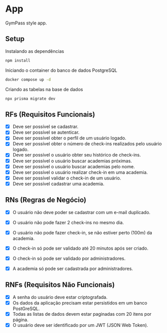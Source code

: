 # App

GymPass style app.

## Setup 

Instalando as dependências
```sh
npm install
```

Iniciando o container do banco de dados PostgreSQL
```sh
docker compose up -d
```

Criando as tabelas na base de dados
```sh
npx prisma migrate dev
```

## RFs (Requisitos Funcionais)
- [x] Deve ser possível se cadastrar.
- [x] Deve ser possível se autenticar.
- [x] Deve ser possível obter o perfil de um usuário logado.
- [x] Deve ser possível obter o número de check-ins realizados pelo usuário logado.
- [x] Deve ser possível o usuário obter seu histórico de check-ins.
- [x] Deve ser possível o usuário buscar academias próximas.
- [x] Deve ser possível o usuário buscar academias pelo nome.
- [x] Deve ser possível o usuário realizar check-in em uma academia.
- [x] Deve ser possível validar o check-in de um usuário.
- [x] Deve ser possível cadastrar uma academia.

## RNs (Regras de Negócio)
- [x] O usuário não deve poder se cadastrar com um e-mail duplicado.
- [x] O usuário não pode fazer 2 check-ins no mesmo dia.
- [x] O usuário não pode fazer check-in, se não estiver perto (100m) da academia.
- [x] O check-in só pode ser validado até 20 minutos após ser criado.
- [x] O check-in só pode ser validado por administradores.
- [x] A academia só pode ser cadastrada por administradores.


## RNFs (Requisitos Não Funcionais)

- [x] A senha do usuário deve estar criptografada.
- [x] Os dados da aplicação precisam estar persistidos em um banco PostGreSQL.
- [x] Todas as listas de dados devem estar paginadas com 20 itens por página.
- [x] O usuário deve ser identificado por um JWT (JSON Web Token).
